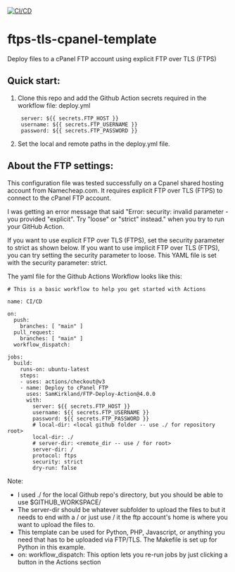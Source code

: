 [![CI/CD](https://github.com/jmandrake/ftp-tls-ftps-cpanel-template/actions/workflows/deploy.yml/badge.svg)](https://github.com/jmandrake/ftp-tls-ftps-cpanel-template/actions/workflows/deploy.yml)


# ftps-tls-cpanel-template
Deploy files to a cPanel FTP account using explicit FTP over TLS (FTPS)

## Quick start:

1) Clone this repo and add the Github Action secrets required in the workflow file: deploy.yml

        server: ${{ secrets.FTP_HOST }}
        username: ${{ secrets.FTP_USERNAME }}
        password: ${{ secrets.FTP_PASSWORD }}
        
2) Set the local and remote paths in the deploy.yml file. 



## About the FTP settings:

This configuration file was tested successfully on a Cpanel shared hosting account from Namecheap.com.
It requires explicit FTP over TLS (FTPS) to connect to the cPanel FTP account.

I was getting an error message that said "Error: security: invalid parameter - you provided "explicit". Try "loose" or "strict" instead." when you try to run your GitHub Action.

If you want to use explicit FTP over TLS (FTPS), set the security parameter to strict as shown below. If you want to use implicit FTP over TLS (FTPS), you can try setting the security parameter to loose. This YAML file is set with the security parameter: strict.

The yaml file for the Github Actions Workflow looks like this:

```
# This is a basic workflow to help you get started with Actions

name: CI/CD

on:
  push:
    branches: [ "main" ]
  pull_request:
    branches: [ "main" ]
  workflow_dispatch:

jobs:
  build:
    runs-on: ubuntu-latest
    steps:
    - uses: actions/checkout@v3
    - name: Deploy to cPanel FTP
      uses: SamKirkland/FTP-Deploy-Action@4.0.0
      with:
        server: ${{ secrets.FTP_HOST }}
        username: ${{ secrets.FTP_USERNAME }}
        password: ${{ secrets.FTP_PASSWORD }}
        # local-dir: <local github folder -- use ./ for repository root>
        local-dir: ./
        # server-dir: <remote_dir -- use / for root>
        server-dir: /
        protocol: ftps
        security: strict
        dry-run: false

```

Note: 
- I used ./ for the local Github repo's directory, but you should be able to use $GITHUB_WORKSPACE/
- The server-dir should be whatever subfolder to upload the files to but it needs to end with a / or just use / it the ftp account's home is where you want to upload the files to.
- This template can be used for Python, PHP, Javascript, or anything you need that has to be uploaded via FTP/TLS. The Makefile is set up for Python in this example.
- on: workflow_dispatch: This option lets you re-run jobs by just clicking a button in the Actions section



